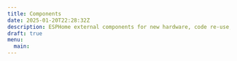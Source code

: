 ```yaml
---
title: Components
date: 2025-01-20T22:28:32Z
description: ESPHome external components for new hardware, code re-use, or other purposes.
draft: true
menu:
  main:
---
```

